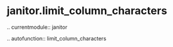 ﻿janitor.limit\_column\_characters
=================================

.. currentmodule:: janitor

.. autofunction:: limit_column_characters
